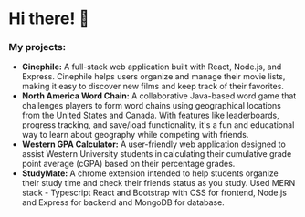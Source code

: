 # Hi there! 👋 #
### My projects: ###
- **Cinephile:** A full-stack web application built with React, Node.js, and Express. Cinephile helps users organize and manage their movie lists, making it easy to discover new films and keep track of their favorites.
- **North America Word Chain:** A collaborative Java-based word game that challenges players to form word chains using geographical locations from the United States and Canada. With features like leaderboards, progress tracking, and save/load functionality, it's a fun and educational way to learn about geography while competing with friends.
- **Western GPA Calculator:** A user-friendly web application designed to assist Western University students in calculating their cumulative grade point average (cGPA) based on their percentage grades.
- **StudyMate:** A chrome extension intended to help students organize their study time and check their friends status as you study. Used MERN stack - Typescript React and Bootstrap with CSS for frontend, Node.js and Express for backend and MongoDB for database.
